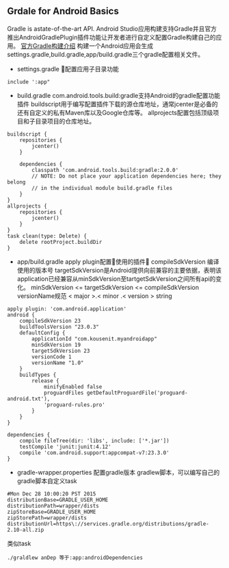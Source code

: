## Grdale for Android Basics 
Gradle is astate-of-the-art API.
Android Studio应用构建支持Gradle并且官方推出AndroidGradlePlugin插件功能让开发者进行自定义配置Gradle构建自己的应用。
[官方Gradle构建介绍](https://developer.android.com/studio/build/)
构建一个Android应用会生成settings.gradle,build.gradle,app/build.gradle三个gradle配置相关文件。
- settings.gradle 
配置应用子目录功能
```
include ':app"
```
- build.gradle
com.android.tools.build:gradle支持Android的gradle配置功能插件
buildscript用于编写配置插件下载的源仓库地址，通常jcenter是必备的还有自定义的私有Maven库以及Google仓库等。
allprojects配置包括顶级项目和子目录项目的仓库地址。
```
buildscript {
    repositories {
        jcenter() 
    }

    dependencies {
        classpath 'com.android.tools.build:gradle:2.0.0'
        // NOTE: Do not place your application dependencies here; they belong
        // in the individual module build.gradle files
    } 
}
allprojects {
    repositories {
        jcenter()   
    }
}
task clean(type: Delete) {
    delete rootProject.buildDir
}
```
- app/build.gradle
apply plugin配置使用的插件
compileSdkVersion 编译使用的版本号
targetSdkVersion是Android提供向前兼容的主要依据，表明该application已经兼容从minSdkVersion至tartgetSdkVersion之间所有api的变化。
minSdkVersion <= targetSdkVersion <= compileSdkVersion
versionName规范 < major >.< minor .< version > string
```
apply plugin: 'com.android.application'
android {
    compileSdkVersion 23
    buildToolsVersion "23.0.3"
    defaultConfig {
        applicationId "com.kousenit.myandroidapp"
        minSdkVersion 19
        targetSdkVersion 23
        versionCode 1
        versionName "1.0"
    }
    buildTypes {
        release {
            minifyEnabled false
            proguardFiles getDefaultProguardFile('proguard-android.txt'),
            'proguard-rules.pro'
        } 
    }
}

dependencies {
    compile fileTree(dir: 'libs', include: ['*.jar'])
    testCompile 'junit:junit:4.12'
    compile 'com.android.support:appcompat-v7:23.3.0'
}

```
- gradle-wrapper.properties
配置gradle版本
gradlew脚本，可以编写自己的gradle脚本自定义task
```
#Mon Dec 28 10:00:20 PST 2015
distributionBase=GRADLE_USER_HOME
distributionPath=wrapper/dists
zipStoreBase=GRADLE_USER_HOME
zipStorePath=wrapper/dists distributionUrl=https\://services.gradle.org/distributions/gradle-2.10-all.zip
```
类似task
```
./graldlew anDep 等于:app:androidDependencies
```
